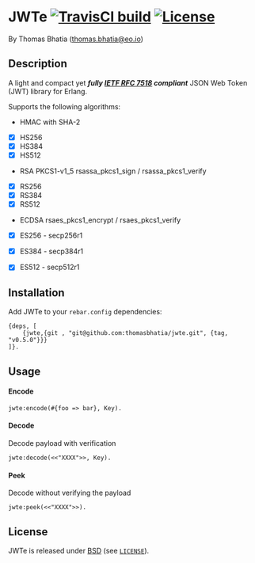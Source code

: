 JWTe [![TravisCI build](https://travis-ci.org/thomasbhatia/jwte.svg?branch=master)](https://travis-ci.org/thomasbhatia/jwte) [![License](https://img.shields.io/badge/License-BSD-blue.svg)](LICENSE)
=====

By Thomas Bhatia (thomas.bhatia@eo.io)


Description
-----------


A light and compact yet ***fully [IETF RFC 7518][1] compliant*** JSON Web Token (JWT) library for Erlang. 

Supports the following algorithms:

* HMAC with SHA-2
- [x] HS256
- [x] HS384
- [x] HS512

* RSA PKCS1-v1_5 rsassa_pkcs1_sign / rsassa_pkcs1_verify
- [x] RS256
- [x] RS384
- [x] RS512

* ECDSA rsaes_pkcs1_encrypt / rsaes_pkcs1_verify
- [x] ES256 - secp256r1
- [x] ES384 - secp384r1
- [x] ES512 - secp512r1


## Installation

Add JWTe to your ```rebar.config``` dependencies:

    {deps, [
        {jwte,{git , "git@github.com:thomasbhatia/jwte.git", {tag, "v0.5.0"}}}
    ]}.

## Usage
#### Encode
    jwte:encode(#{foo => bar}, Key).

#### Decode
Decode payload with verification

    jwte:decode(<<"XXXX">>, Key).

#### Peek
Decode without verifying the payload

    jwte:peek(<<"XXXX">>).

## License

JWTe is released under [BSD][2] (see [`LICENSE`](LICESNE)).

[1]: https://tools.ietf.org/html/rfc7518#
[2]: https://opensource.org/licenses/BSD-3-Clause
